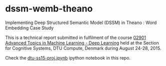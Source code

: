 # dssm-wemb-theano
Implementing Deep Structured Semantic Model (DSSM) in Theano : Word Embedding Case Study

This is a technical report submitted in fulfilment of the course [02901 Advanced Topics in Machine Learning - Deep Learning](http://www2.compute.dtu.dk/courses/02901/) held at the Section for Cognitive Systems, DTU Compute, Denmark during August 24-28, 2015.

Check the [dtu-ss15-proj.ipynb](https://github.com/mranahmd/dssm-wemb-theano/blob/master/dtu-ss15-proj.ipynb) ipython notebook in this repo.
